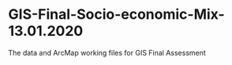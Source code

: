 # GIS-Final-Socio-economic-Mix-13.01.2020
The data and ArcMap working files for GIS Final Assessment
